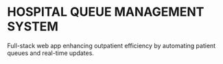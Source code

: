 # HOSPITAL QUEUE MANAGEMENT SYSTEM

Full-stack web app enhancing outpatient efficiency by automating patient queues and real-time updates.
